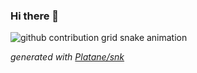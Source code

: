 ### Hi there 👋


![github contribution grid snake animation](https://raw.githubusercontent.com/mortezabarzkar/mortezabarzkar/output/github-contribution-grid-snake.svg)


_generated with [Platane/snk](https://github.com/Platane/snk)_
<!--
**mortezabarzkar/mortezabarzkar** is a ✨ _special_ ✨ repository because its `README.md` (this file) appears on your GitHub profile.

Here are some ideas to get you started:

- 🔭 I’m currently working on ...
- 🌱 I’m currently learning ...
- 👯 I’m looking to collaborate on ...
- 🤔 I’m looking for help with ...
- 💬 Ask me about ...
- 📫 How to reach me: ...
- 😄 Pronouns: ...
- ⚡ Fun fact: ...
-->
